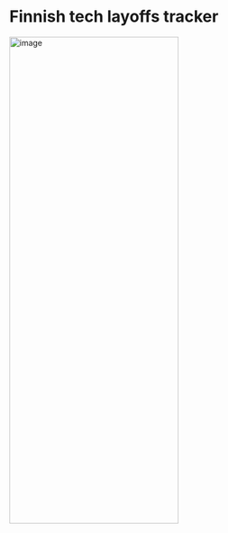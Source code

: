 # Finnish tech layoffs tracker

<img width="300" height="862" alt="image" src="https://github.com/user-attachments/assets/033dab1c-1726-4b68-88dc-dd96b0113560" />
